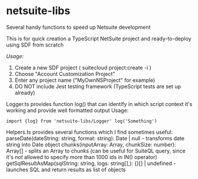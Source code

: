 # netsuite-libs
Several handy functions to speed up Netsuite development

This is for quick creation a TypeScript NetSuite project and ready-to-deploy using SDF from scratch

_Usage:_ 
1. Create a new SDF project ( suitecloud project:create -i )
2. Choose "Account Customization Project"
3. Enter any project name ("MyOwnNSProject" for example)
4. DO NOT include Jest testing framework (TypeScript tests are set up already)

Logger.ts provides function log() that can identify in which script context it's working and provide well formatted output
Usage:

`import {log} from 'netsuite-libs/Logger'
log('Something')`

Helpers.ts provides several functions which I find sometimes useful:
parseDate(dateString: string, format: string): Date | null - transforms date string into Date object
chunks<T>(inputArray: Array<T>, chunkSize: number): Array<T>[] - splits an Array to chunks (can be useful for SuiteQL query, since it's not allowed to specify more than 1000 ids in IN() operator)
getSqlResultAsMap(sqlString: string, logs: string[],): {}[] | undefined - launches SQL and return results as list of objects